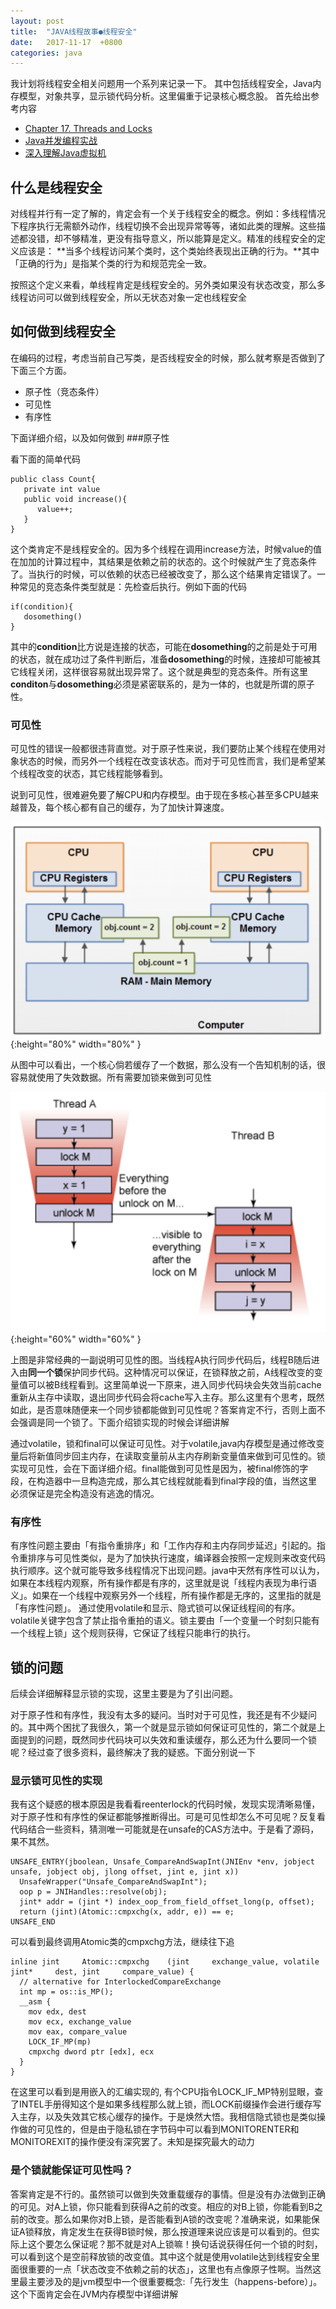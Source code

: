 ```yaml
---
layout: post
title:  "JAVA线程故事●线程安全"
date:   2017-11-17  +0800
categories: java
---
```




我计划将线程安全相关问题用一个系列来记录一下。
其中包括线程安全，Java内存模型，对象共享，显示锁代码分析。这里偏重于记录核心概念股。
首先给出参考内容
 
 * [Chapter 17. Threads and Locks](https://docs.oracle.com/javase/specs/jls/se7/html/jls-17.html#jls-17.4)
 * [Java并发编程实战](https://book.douban.com/subject/10484692/)
 * [深入理解Java虚拟机](https://book.douban.com/subject/24722612/)

## 什么是线程安全
对线程并行有一定了解的，肯定会有一个关于线程安全的概念。例如：多线程情况下程序执行无需额外动作，线程切换不会出现异常等等，诸如此类的理解。这些描述都没错，却不够精准，更没有指导意义，所以能算是定义。精准的线程安全的定义应该是：
**当多个线程访问某个类时，这个类始终表现出正确的行为。**其中「正确的行为」是指某个类的行为和规范完全一致。

按照这个定义来看，单线程肯定是线程安全的。另外类如果没有状态改变，那么多线程访问可以做到线程安全，所以无状态对象一定也线程安全
## 如何做到线程安全
在编码的过程，考虑当前自己写类，是否线程安全的时候，那么就考察是否做到了下面三个方面。
 
 * 原子性（竞态条件）
 * 可见性
 * 有序性

下面详细介绍，以及如何做到
###原子性
 
 看下面的简单代码
     

```
public class Count{
   private int value
   public void increase(){
   	  value++;
   }
}
```




这个类肯定不是线程安全的。因为多个线程在调用increase方法，时候value的值在加加的计算过程中，其结果是依赖之前的状态的。这个时候就产生了竞态条件了。当执行的时候，可以依赖的状态已经被改变了，那么这个结果肯定错误了。一种常见的竞态条件类型就是：先检查后执行。例如下面的代码


```
if(condition){
   dosomething()
}
```
其中的**condition**比方说是连接的状态，可能在**dosomething**的之前是处于可用的状态，就在成功过了条件判断后，准备**dosomething**的时候，连接却可能被其它线程关闭，这样很容易就出现异常了。这个就是典型的竞态条件。所有这里**conditon**与**dosomething**必须是紧密联系的，是为一体的，也就是所谓的原子性。


### 可见性
可见性的错误一般都很违背直觉。对于原子性来说，我们要防止某个线程在使用对象状态的时候，而另外一个线程在改变该状态。而对于可见性而言，我们是希望某个线程改变的状态，其它线程能够看到。

说到可见性，很难避免要了解CPU和内存模型。由于现在多核心甚至多CPU越来越普及，每个核心都有自己的缓存，为了加快计算速度。



![CPU和内存模型](/images/thread/cpuandmem.png ){:height="80%" width="80%" }


从图中可以看出，一个核心倘若缓存了一个数据，那么没有一个告知机制的话，很容易就使用了失效数据。所有需要加锁来做到可见性

![CPU和内存模型](/images/thread/visible.png ){:height="60%" width="60%" }


上图是非常经典的一副说明可见性的图。当线程A执行同步代码后，线程B随后进入由**同一个锁**保护同步代码。这种情况可以保证，在锁释放之前，A线程改变的变量值可以被B线程看到。这里简单说一下原来，进入同步代码块会失效当前cache重新从主存中读取，退出同步代码会将cache写入主存。那么这里有个思考，既然如此，是否意味随便来一个同步锁都能做到可见性呢？答案肯定不行，否则上面不会强调是同一个锁了。下面介绍锁实现的时候会详细讲解

通过volatile，锁和final可以保证可见性。对于volatile,java内存模型是通过修改变量后将新值同步回主内存，在读取变量前从主内存刷新变量值来做到可见性的。锁实现可见性，会在下面详细介绍。final能做到可见性是因为，被final修饰的字段，在构造器中一旦构造完成，那么其它线程就能看到final字段的值，当然这里必须保证是完全构造没有逃逸的情况。

### 有序性

有序性问题主要由「有指令重排序」和「工作内存和主内存同步延迟」引起的。指令重排序与可见性类似，是为了加快执行速度，编译器会按照一定规则来改变代码执行顺序。这个就可能导致多线程情况下出现问题。java中天然有序性可以认为，如果在本线程内观察，所有操作都是有序的，这里就是说「线程内表现为串行语义」。如果在一个线程中观察另外一个线程，所有操作都是无序的，这里指的就是「有序性问题」。
通过使用volatile和显示、隐式锁可以保证线程间的有序。volatile关键字包含了禁止指令重拍的语义。锁主要由「一个变量一个时刻只能有一个线程上锁」这个规则获得，它保证了线程只能串行的执行。

## 锁的问题
后续会详细解释显示锁的实现，这里主要是为了引出问题。

对于原子性和有序性，我没有太多的疑问。当时对于可见性，我还是有不少疑问的。其中两个困扰了我很久，第一个就是显示锁如何保证可见性的，第二个就是上面提到的问题，既然同步代码块可以失效和重读缓存，那么还为什么要同一个锁呢？经过查了很多资料，最终解决了我的疑惑。下面分别说一下
### 显示锁可见性的实现
我有这个疑惑的根本原因是我看看reenterlock的代码时候，发现实现清晰易懂，对于原子性和有序性的保证都能够推断得出。可是可见性却怎么不可见呢？反复看代码结合一些资料，猜测唯一可能就是在unsafe的CAS方法中。于是看了源码，果不其然。

```
UNSAFE_ENTRY(jboolean, Unsafe_CompareAndSwapInt(JNIEnv *env, jobject unsafe, jobject obj, jlong offset, jint e, jint x))
  UnsafeWrapper("Unsafe_CompareAndSwapInt");
  oop p = JNIHandles::resolve(obj);
  jint* addr = (jint *) index_oop_from_field_offset_long(p, offset);
  return (jint)(Atomic::cmpxchg(x, addr, e)) == e;
UNSAFE_END
```
可以看到最终调用Atomic类的cmpxchg方法，继续往下追

```
inline jint     Atomic::cmpxchg    (jint     exchange_value, volatile jint*     dest, jint     compare_value) {
  // alternative for InterlockedCompareExchange
  int mp = os::is_MP();
  __asm {
    mov edx, dest
    mov ecx, exchange_value
    mov eax, compare_value
    LOCK_IF_MP(mp)
    cmpxchg dword ptr [edx], ecx
  }
}
```

在这里可以看到是用嵌入的汇编实现的, 有个CPU指令LOCK_IF_MP特别显眼，查了INTEL手册得知这个是如果多线程那么就上锁，而LOCK前缀操作会进行缓存写入主存，以及失效其它核心缓存的操作。于是焕然大悟。我相信隐式锁也是类似操作做的可见性的，但是由于隐私锁在字节码中可以看到MONITORENTER和MONITOREXIT的操作便没有深究罢了。未知是探究最大的动力
### 是个锁就能保证可见性吗？
答案肯定是不行的。虽然锁可以做到失效重载缓存的事情。但是没有办法做到正确的可见。对A上锁，你只能看到获得A之前的改变。相应的对B上锁，你能看到B之前的改变。那么如果你对B上锁，是否能看到A锁的改变呢？准确来说，如果能保证A锁释放，肯定发生在获得B锁时候，那么按道理来说应该是可以看到的。但实际上这个要怎么保证呢？那不就是对A上锁嘛！换句话说获得任何一个锁的时刻，可以看到这个是空前释放锁的改变值。其中这个就是使用volatile达到线程安全里面很重要的一点「状态改变不依赖之前的状态」，这里也有点像原子性啊。当然这里最主要涉及的是jvm模型中一个很重要概念:「先行发生（happens-before）」。这个下面肯定会在JVM内存模型中详细讲解